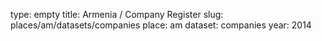 type: empty
title: Armenia / Company Register
slug: places/am/datasets/companies
place: am
dataset: companies
year: 2014

